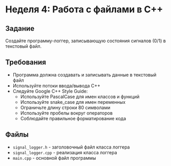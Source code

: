 # Неделя 4: Работа с файлами в C++

## Задание
Создайте программу-логгер, записывающую состояния сигналов (0/1) в текстовый файл.

## Требования
- Программа должна создавать и записывать данные в текстовый файл
- Используйте потоки ввода/вывода C++
- Следуйте Google C++ Style Guide:
  - Используйте PascalCase для имен классов и функций
  - Используйте snake_case для имен переменных
  - Ограничьте длину строки 80 символами
  - Используйте пробелы вокруг операторов
  - Соблюдайте правильное форматирование кода

## Файлы
- `signal_logger.h` - заголовочный файл класса логгера
- `signal_logger.cpp` - реализация класса логгера
- `main.cpp` - основной файл программы